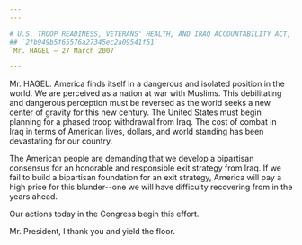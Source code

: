 ```yaml
---
---

# U.S. TROOP READINESS, VETERANS' HEALTH, AND IRAQ ACCOUNTABILITY ACT,
## `2fb949b5f65576a27345ec2a09541f51`
`Mr. HAGEL — 27 March 2007`

---
```



Mr. HAGEL. America finds itself in a dangerous and isolated position 
in the world. We are perceived as a nation at war with Muslims. This 
debilitating and dangerous perception must be reversed as the world 
seeks a new center of gravity for this new century. The United States 
must begin planning for a phased troop withdrawal from Iraq. The cost 
of combat in Iraq in terms of American lives, dollars, and world 
standing has been devastating for our country.

The American people are demanding that we develop a bipartisan 
consensus for an honorable and responsible exit strategy from Iraq. If 
we fail to build a bipartisan foundation for an exit strategy, America 
will pay a high price for this blunder--one we will have difficulty 
recovering from in the years ahead.

Our actions today in the Congress begin this effort.

Mr. President, I thank you and yield the floor.